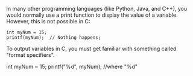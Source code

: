 In many other programming languages (like Python, Java, and C++), you would normally use a print function to display the value of a variable. 
However, this is not possible in C:

    int myNum = 15;
    printf(myNum);  // Nothing happens;

To output variables in C, you must get familiar with something called "format specifiers".

int myNum = 15;
printf("%d", myNum); //where "%d" 
